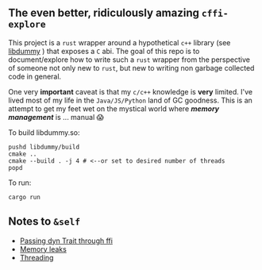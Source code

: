 ## The even better, ridiculously amazing `cffi-explore`


This project is a `rust` wrapper around a hypothetical `c++` library
(see [libdummy](libdummy/README.md) ) that exposes a `C` abi.
The goal of this repo is to document/explore how to write such a `rust` wrapper 
from the perspective of someone not only new to `rust`, but new to writing
non garbage collected code in general.



One very **important** caveat is that my `c/c++` knowledge is **very** limited.
I've lived most of my life in the `Java/JS/Python` land of GC goodness.
This is an attempt to get my feet wet on the mystical world where ___memory management___
is ... manual :scream:



To build libdummy.so:

    pushd libdummy/build
    cmake ..
    cmake --build . -j 4 # <--or set to desired number of threads
    popd

To run:

    cargo run


## Notes to `&self`

- [Passing dyn Trait through ffi](notes/fatptr_through_ffi.md)
- [Memory leaks](notes/free_mem.md)
- [Threading](notes/threading.md)
